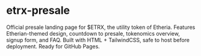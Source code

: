 # etrx-presale
Official presale landing page for $ETRX, the utility token of Etheria. Features Etherian-themed design, countdown to presale, tokenomics overview, signup form, and FAQ. Built with HTML + TailwindCSS, safe to host before deployment. Ready for GitHub Pages.
